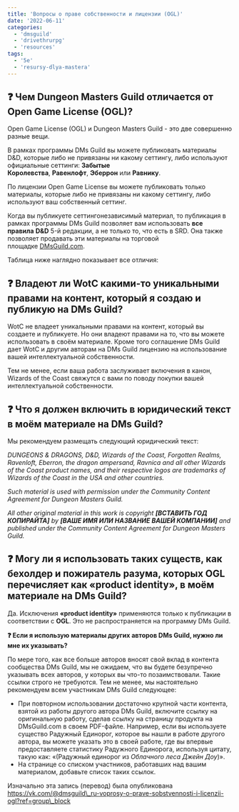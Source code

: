 ```yaml
---
title: 'Вопросы о праве собственности и лицензии (OGL)'
date: '2022-06-11'
categories:
  - 'dmsguild'
  - 'drivethrurpg'
  - 'resources'
tags:
  - '5e'
  - 'resursy-dlya-mastera'
---
```


## **❓ Чем Dungeon Masters Guild отличается от Open Game License (OGL)?**

Open Game License (OGL) и Dungeon Masters Guild - это две совершенно разные вещи.

В рамках программы DMs Guild вы можете публиковать материалы D&D, которые либо не привязаны ни какому сеттингу, либо используют официальные сеттинги: **Забытые Королевства**, **Равенлофт**, **Эберрон** или **Равнику**.

По лицензии Open Game License вы можете публиковать только материалы, которые либо не привязаны ни какому сеттингу, либо используют ваш собственный сеттинг.

Когда вы публикуете сеттингонезависимый материал, то публикация в рамках программы DMs Guild позволяет вам использовать **все правила** **D&D** 5-й редакции, а не только то, что есть в SRD. Она также позволяет продавать эти материалы на торговой площадке [DMsGuild.com](https://vk.com/away.php?to=http%3A%2F%2FDMsGuild.com&cc_key=).

Таблица ниже наглядно показывает все отличия:

## **❓ Владеют ли WotC какими-то уникальными правами на контент, который я создаю и публикую на DMs Guild?**

WotC не владеет уникальными правами на контент, который вы создаете и публикуете. Но они владеют правами на то, что вы можете использовать в своём материале. Кроме того соглашение DMs Guild дает WotC и другим авторам на DMs Guild лицензию на использование вашей интеллектуальной собственности.

Тем не менее, если ваша работа заслуживает включения в канон, Wizards of the Coast свяжутся с вами по поводу покупки вашей интеллектуальной собственности.

## **❓ Что я должен включить в юридический текст в моём материале на DMs Guild?**

Мы рекомендуем размещать следующий юридический текст:

_DUNGEONS & DRAGONS, D&D, Wizards of the Coast, Forgotten Realms, Ravenloft, Eberron, the dragon ampersand, Ravnica and all other Wizards of the Coast product names, and their respective logos are trademarks of Wizards of the Coast in the USA and other countries._

_Such material is used with permission under the Community Content Agreement for Dungeon Masters Guild._

*All other original material in this work is copyright* **_\[ВСТАВИТЬ ГОД КОПИРАЙТА\]_** *by* **_\[ВАШЕ ИМЯ ИЛИ НАЗВАНИЕ ВАШЕЙ КОМПАНИИ\]_** *and published under the Community Content Agreement for Dungeon Masters Guild.*

## **❓ Могу ли я использовать таких существ, как бехолдер и пожиратель разума, которых OGL перечисляет как «product identity», в моём материале на DMs Guild?**

Да. Исключения **«product identity»** применяются только к публикации в соответствии с **OGL**. Это не распространяется на программу DMs Guild.

**❓ Если я использую материалы других авторов DMs Guild, нужно ли мне их указывать?**

По мере того, как все больше авторов вносят свой вклад в контента сообщества DMs Guild, мы не ожидаем, что вы будете безупречно указывать всех авторов, у которых вы что-то позаимствовали. Такие ссылки строго не требуются. Тем не менее, мы настоятельно рекомендуем всем участникам DMs Guild следующее:

- При повторном использовании достаточно крупной части контента, взятой из работы другого автора DMs Guild, включите ссылку на оригинальную работу, сделав ссылку на страницу продукта на DMsGuild.com в своем PDF-файле. Например, если вы используете существо Радужный Единорог, которое вы нашли в работе другого автора, вы можете указать это в своей работе, где вы впервые предоставляете статистику Радужного Единорога, используя цитату, такую как: «(Радужный единорог из *Облачного леса Джейн Доу*)».
- На странице со списком участников, работавших над вашим материалом, добавьте список таких ссылок.

Изначально эта запись (перевод) была опубликована https://vk.com/@dmsguild\_ru-voprosy-o-prave-sobstvennosti-i-licenzii-ogl?ref=group\_block
